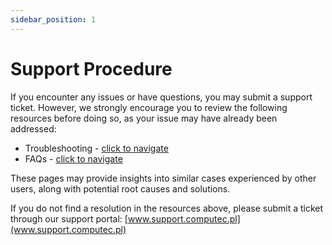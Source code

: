 ```yaml
---
sidebar_position: 1
---
```


# Support Procedure

If you encounter any issues or have questions, you may submit a support ticket. However, we strongly encourage you to review the following resources before doing so, as your issue may have already been addressed:

- Troubleshooting - [click to navigate](troubleshooting.md)
- FAQs - [click to navigate](faq.md)

These pages may provide insights into similar cases experienced by other users, along with potential root causes and solutions.

If you do not find a resolution in the resources above, please submit a ticket through our support portal: [www.support.computec.pl](www.support.computec.pl)
